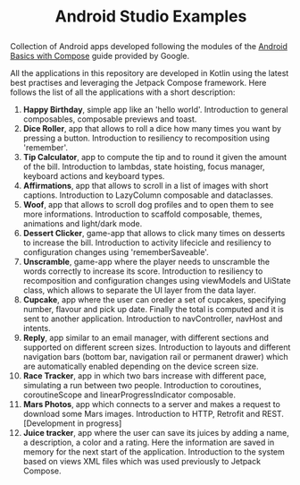 # <p align="center">Android Studio Examples</p> 

Collection of Android apps developed following the modules of the 
[Android Basics with Compose](https://developer.android.com/courses/android-basics-compose/course) guide provided by Google.

All the applications in this repository are developed in Kotlin using the latest best practises and leveraging the Jetpack Compose framework.
Here follows the list of all the applications with a short description:
1. **Happy Birthday**, simple app like an 'hello world'. Introduction to general composables, composable previews and toast.
2. **Dice Roller**, app that allows to roll a dice how many times you want by pressing a button. Introduction to resiliency to recomposition using 'remember'.
3. **Tip Calculator**, app to compute the tip and to round it given the amount of the bill. Introduction to lambdas, state hoisting, focus manager, keyboard 
actions and keyboard types.
4. **Affirmations**, app that allows to scroll in a list of images with short captions. Introduction to LazyColumn composable and dataclasses.
5. **Woof**, app that allows to scroll dog profiles and to open them to see more informations. Introduction to scaffold composable, themes, animations and light/dark mode.
6. **Dessert Clicker**, game-app that allows to click many times on desserts to increase the bill. Introduction to activity lifecicle and resiliency to configuration changes 
using 'rememberSaveable'.
7. **Unscramble**, game-app where the player needs to unscramble the words correctly to increase its score. Introduction to resiliency to recomposition and configuration 
changes using viewModels and UiState class, which allows to separate the UI layer from the data layer.
8. **Cupcake**, app where the user can oreder a set of cupcakes, specifying number, flavour and pick up date. Finally the total is computed and it is sent to another 
application. Introduction to navController, navHost and intents.
9. **Reply**, app similar to an email manager, with different sections and supported on different screen sizes. Introduction to layouts and different navigation bars (bottom bar, navigation rail or permanent drawer) which are automatically enabled depending on the device screen size.
10. **Race Tracker**, app in which two bars increase with different pace, simulating a run between two people. Introduction to coroutines, coroutineScope and linearProgressIndicator composable.
11. **Mars Photos**, app which connects to a server and makes a request to download some Mars images. Introduction to HTTP, Retrofit and REST. [Development in progress]
12. **Juice tracker**, app where the user can save its juices by adding a name, a description, a color and a rating. Here the information are saved in memory for the 
next start of the application. Introduction to the system based on views XML files which was used previously to Jetpack Compose.
